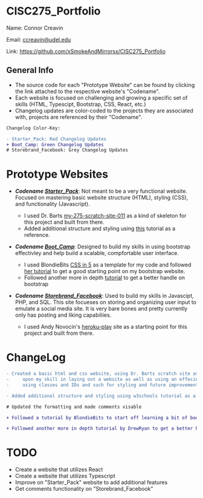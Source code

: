 # CISC275_Portfolio

Name: Connor Creavin

Email: ccreavin@udel.edu

Link: https://github.com/xSmokeAndMirrorsx/CISC275_Portfolio 

## General Info

* The source code for each "Prototype Website" can be found by clicking the link attached to the respective website's "Codename". 
* Each website is focused on challenging and growing a specific set of skills (HTML, Typescipt, Bootstrap, CSS, React, etc.)
* Changelog updates are color-coded to the projects they are associated with, projects are referenced by their "Codename".

```diff
Changelog Color-Key:

- Starter_Pack: Red Changelog Updates
+ Boot_Camp: Green Changelog Updates
# Storebrand_Facebook: Grey Changelog Updates
```

# Prototype Websites

* ***Codename [Starter_Pack](https://github.com/xSmokeAndMirrorsx/WebDevStarterPack)***: Not meant to be a very functional website. Focused on mastering basic website structure (HTML), styling (CSS), and functionality (Javascript).
   
   - I used Dr. Barts [my-275-scratch-site-011](https://github.com/acbart/my-275-scratch-site-011) as a kind of skeleton for this project and built from there.
   - Added additional structure and styling using [this](https://www.w3schools.com/css/css_examples.asp) tutorial as a reference.

* ***Codename [Boot_Camp](https://github.com/xSmokeAndMirrorsx/BootCamp)***: Designed to build my skills in using bootstrap effectivley and help build a scalable, compfortable user interface. 

   - I used BlondieBits [CSS in 5](https://github.com/blondiebits/code-in-5/tree/master/CSS%20in%205) as a template for my code and followed [her tutorial](https://www.youtube.com/watch?v=yalxT0PEx8c&ab_channel=blondiebytes) to get a good starting point on my bootstrap website.
   - Followed another more in depth [tutorial](https://www.youtube.com/watch?v=9cKsq14Kfsw&ab_channel=DrewRyan) to get a better handle on bootstrap

* ***Codename [Storebrand_Facebook](https://github.com/xSmokeAndMirrorsx/Read_It)***: Used to build my skills in Javascipt, PHP, and SQL. This site focueses on storing and organizing user input to emulate a social media site. It is very bare bones and pretty currently only has posting and liking capabiliies. 

   - I used Andy Novocin's [heroku-play](https://github.com/AndyNovo/heroku-play) site as a starting point for this project and built from there. 

# ChangeLog

```diff
- Created a basic html and css website, using Dr. Barts scratch site as a base, to demonstrate and improve 
-     upon my skill in laying out a website as well as using an effecient nomenclature method (properly 
-     using classes and IDs and such for styling and future improvement easy). 

- Added additional structure and styling using w3schools tutorial as a reference. (link included below project)

# Updated the formatting and made comments visable 

+ Followed a tutorial by BlondieBits to start off learning a bit of boostrap and get a good foundation for this project

+ Followed another more in depth tutorial by DrewRyan to get a better handle on bootstrap (link included below project)
```
# TODO

* Create a website that utilizes React
* Create a website that utilizes Typescript
* Improve on "Starter_Pack" website to add additional features
* Get comments functionality on "Storebrand_Facebook"
